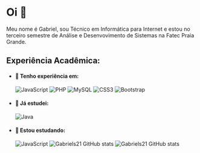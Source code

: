 # Oi 👋

Meu nome é Gabriel, sou Técnico em Informática para Internet e estou no terceiro semestre de Análise e Desenvovimento de Sistemas na Fatec Praia Grande.

## Experiência Acadêmica:

- #### 💼 Tenho experiência em:
                           
  <img alt="JavaScript" src="https://img.shields.io/badge/javascript-%23323330.svg?style=for-the-badge&logo=javascript&logoColor=%23F7DF1E%22/%3E"/>
  <img alt="PHP" src="https://img.shields.io/badge/php-%23777BB4.svg?style=for-the-badge&logo=php&logoColor=white"/>
  <img alt="MySQL" src="https://img.shields.io/badge/mysql-%2300000f.svg?style=for-the-badge&logo=mysql&logoColor=white"/> 
  <img alt="CSS3" src="https://img.shields.io/badge/css3-%231572B6.svg?style=for-the-badge&logo=css3&logoColor=white%22"/>
  <img alt="Bootstrap" src="https://img.shields.io/badge/bootstrap-%23563D7C.svg?style=for-the-badge&logo=bootstrap&logoColor=white%22"/>
  
- #### 📘 Já estudei:
  
  <img alt="Java" src="https://img.shields.io/badge/java-%23323330.svg?style=for-the-badge&logo=java&logoColor=%23F7DF1E%22"/>
  
- #### 📘 Estou estudando:
 
  <img alt="JavaScript" src="https://img.shields.io/badge/C%2B%2B-00599C?style=for-the-badge&logo=c%2B%2B&logoColor=white"/>
  
  <img heigth = "180em" src="https://github-readme-stats.vercel.app/api?username=Gabriels21&show_icons=true&theme=radical" alt="Gabriels21 GitHub stats"/>
  <img heigth = "180em" src="https://github-readme-stats.vercel.app/api/top-langs/?username=Gabriels21&layout=compact" alt="Gabriels21 GitHub stats"/>
 
<!--
**Gabriels21/GabrielS21** is a ✨ _special_ ✨ repository because its `README.md` (this file) appears on your GitHub profile.

Here are some ideas to get you started:

- 🔭 I’m currently working on ...
- 🌱 I’m currently learning ...
- 👯 I’m looking to collaborate on ...
- 🤔 I’m looking for help with ...
- 💬 Ask me about ...
- 📫 How to reach me: ...
- 😄 Pronouns: ...
- ⚡ Fun fact: ...
-->
